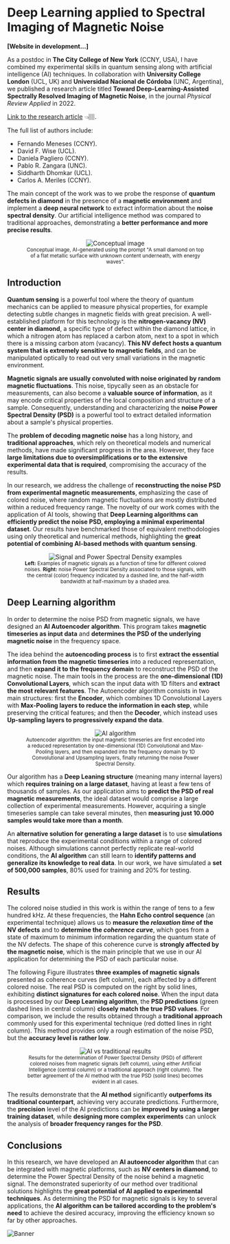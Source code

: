 # Deep Learning applied to Spectral Imaging of Magnetic Noise

**[Website in development...]**

As a postdoc in **The City College of New York** (CCNY, USA), I have combined my experimental skills in quantum sensing along with artificial intelligence (AI) techniques. In collaboration with **University College London** (UCL, UK) and **Universidad Nacional de Córdoba** (UNC, Argentina), we published a research article titled **Toward Deep-Learning-Assisted Spectrally Resolved Imaging of Magnetic Noise**, in the journal *Physical Review Applied* in 2022.

[Link to the research article](https://journals.aps.org/prapplied/abstract/10.1103/PhysRevApplied.18.024004) 👈🏽.

The full list of authors include:
* Fernando Meneses (CCNY).
* David F. Wise (UCL).
* Daniela Pagliero (CCNY).
* Pablo R. Zangara (UNC).
* Siddharth Dhomkar (UCL).
* Carlos A. Meriles (CCNY).

The main concept of the work was to we probe the response of **quantum defects in diamond** in the presence of a **magnetic environment** and implement a **deep neural network** to extract information about the **noise spectral density**. Our artificial intelligence method was compared to traditional approaches, demonstrating a **better performance and more precise results**.

<center><figure>
  <img src="https://github.com/Fertmeneses/qubit-noise-spectroscopy/blob/main/assets/Image_Concept.jpg?raw=true" alt="Conceptual image"> 
  <figcaption><sup>Conceptual image, AI-generated using the prompt "A small diamond on top of a flat metallic surface with unknown content underneath, with energy waves".</sup></figcaption>
</figure></center>

## Introduction

**Quantum sensing** is a powerful tool where the theory of quantum mechanics can be applied to measure physical properties, for example detecting subtle changes in magnetic fields with great precision. A well-established platform for this technology is the **nitrogen-vacancy (NV) center in diamond**, a specific type of defect within the diamond lattice, in which a nitrogen atom has replaced a carbon atom, next to a spot in which there is a missing carbon atom (vacancy). **This NV defect hosts a quantum system that is extremely sensitive to magnetic fields**, and can be manipulated optically to read out very small variations in the magnetic environment.

**Magnetic signals are usually convoluted with noise originated by random magnetic fluctuations**. This noise, tipycally seen as an obstacle for measurements, can also become a **valuable source of information**, as it may encode critical properties of the local composition and structure of a sample. Consequently, understanding and characterizing the **noise Power Spectral Density (PSD)** is a powerful tool to extract detailed information about a sample's physical properties.

The **problem of decoding magnetic noise** has a long history, and **traditional approaches**, which rely on theoretical models and numerical methods, have made significant progress in the area. However, they face **large limitations due to oversimplifications or to the extensive experimental data that is required**, compromising the accuracy of the results.

In our research, we address the challenge of **reconstructing the noise PSD from experimental magnetic measurements**, emphasizing the case of colored noise, where random magnetic fluctuations are mostly distributed within a reduced frequency range. The novelty of our work comes with the application of AI tools, showing that **Deep Learning algorithms can efficiently predict the noise PSD, employing a minimal experimental dataset**. Our results have benchmarked those of equivalent methodologies using only theoretical and numerical methods, highlighting the **great potential of combining AI-based methods with quantum sensing**.

<center><figure>
  <img src="https://github.com/Fertmeneses/qubit-noise-spectroscopy/blob/main/assets/Noise_PSD_examples.png?raw=true" alt="Signal and Power Spectral Density examples"> 
  <figcaption><sup><b>Left:</b> Examples of magnetic signals as a function of time for different colored noises. <b>Right:</b> noise Power Spectral Density associated to those signals, with the central (color) frequency indicated by a dashed line, and the half-width bandwidth at half-maximum by a shaded area.</sup></figcaption>
</figure></center>

## Deep Learning algorithm

In order to determine the noise PSD from magnetic signals, we have designed an **AI Autoencoder algorithm**. This program takes **magnetic timeseries as input data** and **determines the PSD of the underlying magnetic noise** in the frequency space. 

The idea behind the **autoencoding process** is to first **extract the essential information from the magnetic timeseries** into a reduced representation, and then **expand it to the frequency domain** to reconstruct the PSD of the magnetic noise. The main tools in the process are the **one-dimensional (1D) Convolutional Layers**, which scan the input data with 1D filters and **extract the most relevant features**. The Autoencoder algorithm consists in two main structures: first the **Encoder**, which combines 1D Convolutional Layers with **Max-Pooling layers to reduce the information in each step**, while preserving the critical features; and then the **Decoder**, which instead uses **Up-sampling layers to progressively expand the data**.

<center><figure>
  <img src="https://github.com/Fertmeneses/qubit-noise-spectroscopy/blob/main/assets/AI_algorithm.png?raw=true" alt="AI algorithm"> 
  <figcaption><sup>Autoencoder algorithm: the input magnetic timeseries are first encoded into a reduced representation by one-dimensional (1D) Convolutional and Max-Pooling layers, and then expanded into the frequency domain by 1D Convolutional and Upsampling layers, finally returning the noise Power Spectral Density.</sup></figcaption>
</figure></center>

Our algorithm has a **Deep Leaning structure** (meaning many internal layers) which **requires training on a large dataset**, having at least a few tens of thousands of samples. As our application aims to **predict the PSD of real magnetic measurements**, the ideal dataset would comprise a large collection of experimental measurements. However, acquiring a single timeseries sample can take several minutes, then **measuring just 10.000 samples would take more than a month**.

An **alternative solution for generating a large dataset** is to use **simulations** that reproduce the experimental conditions within a range of colored noises. Although simulations cannot perfectly replicate real-world conditions, the **AI algorithm** can still learn to **identify patterns and generalize its knowledge to real data**. In our work, we have simulated a **set of 500,000 samples**, 80% used for training and 20% for testing.

## Results

The colored noise studied in this work is within the range of tens to a few hundred kHz. At these frequencies, the **Hahn Echo control sequence** (an experimental technique) allows us to **measure the *relaxation time* of the NV defects** and to **determine the *coherence curve***, which goes from a state of maximum to minimum information regarding the quantum state of the NV defects. The shape of this coherence curve is **strongly affected by the magnetic noise**, which is the main principle that we use in our AI application for determining the PSD of each particular noise.

The following Figure illustrates **three examples of magnetic signals** presented as coherence curves (left column), each affected by a different colored noise. The real PSD is computed on the right by solid lines, exhibiting **distinct signatures for each colored noise**. When the input data is processed by our **Deep Learning algorithm**, the **PSD predictions** (green dashed lines in central column) **closely match the true PSD values**. For comparison, we include the results obtained through a **traditional approach** commonly used for this experimental technique (red dotted lines in right column). This method provides only a rough estimation of the noise PSD, but the **accuracy level is rather low**.

<center><figure>
  <img src="https://github.com/Fertmeneses/qubit-noise-spectroscopy/blob/main/assets/AI_results.png?raw=true" alt="AI vs traditional results"> 
  <figcaption><sup>Results for the determination of Power Spectral Density (PSD) of different colored noises from magnetic signals (left column), using either Artificial Intelligence (central column) or a traditional approach (right column). The better agreement of the AI method with the true PSD (solid lines) becomes evident in all cases.</sup></figcaption>
</figure></center>

The results demonstrate that the **AI method** significantly **outperfoms its traditional counterpart**, achieving very accurate predictions. Furthermore, the **precision** level of the AI predictions can be **improved by using a larger training dataset**, while **designing more complex experiments** can unlock the analysis of **broader frequency ranges for the PSD**.

## Conclusions

In this research, we have developed an **AI autoencoder algorithm** that can be integrated with magnetic platforms, such as **NV centers in diamond**, to determine the Power Spectral Density of the noise behind a magnetic signal. The demonstrated superiority of our method over traditional solutions highlights the **great potential of AI applied to experimental techniques**. As determining the PSD for magnetic signals is key to several applications, the **AI algorithm can be tailored according to the problem's need** to achieve the desired accuracy, improving the efficiency known so far by other approaches.

![Banner](httplink)

